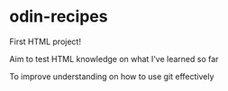 # odin-recipes
First HTML project!
<p>Aim to test HTML knowledge on what I've learned so far <p>
<p>To improve understanding on how to use git effectively<p>
